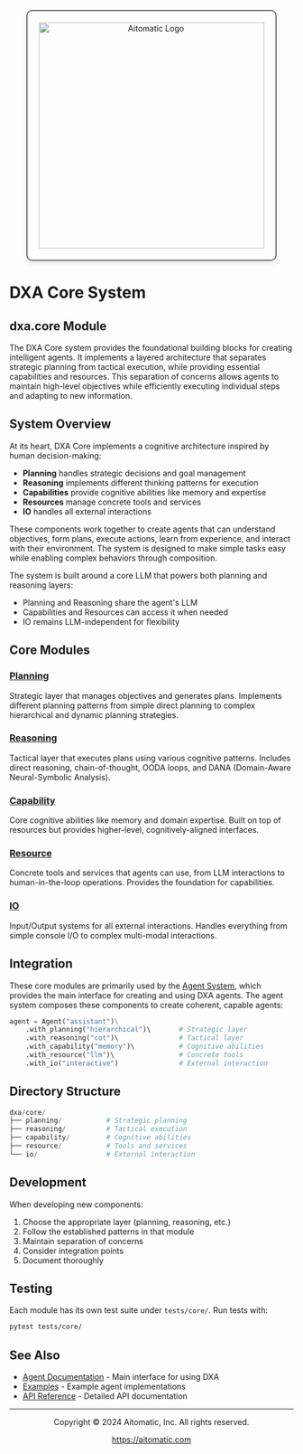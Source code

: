 <!-- markdownlint-disable MD041 -->
<!-- markdownlint-disable MD033 -->
<p align="center">
  <img src="https://cdn.prod.website-files.com/62a10970901ba826988ed5aa/62d942adcae82825089dabdb_aitomatic-logo-black.png" alt="Aitomatic Logo" width="400" style="border: 2px solid #666; border-radius: 10px; padding: 20px; box-shadow: 0 4px 8px rgba(0,0,0,0.1);"/>
</p>

# DXA Core System

## dxa.core Module

The DXA Core system provides the foundational building blocks for creating intelligent agents. It implements a layered architecture that separates strategic planning from tactical execution, while providing essential capabilities and resources. This separation of concerns allows agents to maintain high-level objectives while efficiently executing individual steps and adapting to new information.

## System Overview

At its heart, DXA Core implements a cognitive architecture inspired by human decision-making:

- **Planning** handles strategic decisions and goal management
- **Reasoning** implements different thinking patterns for execution
- **Capabilities** provide cognitive abilities like memory and expertise
- **Resources** manage concrete tools and services
- **IO** handles all external interactions

These components work together to create agents that can understand objectives, form plans, execute actions, learn from experience, and interact with their environment. The system is designed to make simple tasks easy while enabling complex behaviors through composition.

The system is built around a core LLM that powers both planning and reasoning layers:

- Planning and Reasoning share the agent's LLM
- Capabilities and Resources can access it when needed
- IO remains LLM-independent for flexibility

## Core Modules

### [Planning](planning/README.md)

Strategic layer that manages objectives and generates plans. Implements different planning patterns from simple direct planning to complex hierarchical and dynamic planning strategies.

### [Reasoning](reasoning/README.md)

Tactical layer that executes plans using various cognitive patterns. Includes direct reasoning, chain-of-thought, OODA loops, and DANA (Domain-Aware Neural-Symbolic Analysis).

### [Capability](capability/README.md)

Core cognitive abilities like memory and domain expertise. Built on top of resources but provides higher-level, cognitively-aligned interfaces.

### [Resource](resource/README.md)

Concrete tools and services that agents can use, from LLM interactions to human-in-the-loop operations. Provides the foundation for capabilities.

### [IO](io/README.md)

Input/Output systems for all external interactions. Handles everything from simple console I/O to complex multi-modal interactions.

## Integration

These core modules are primarily used by the [Agent System](../agent/README.md), which provides the main interface for creating and using DXA agents. The agent system composes these components to create coherent, capable agents:

```python
agent = Agent("assistant")\
    .with_planning("hierarchical")\       # Strategic layer
    .with_reasoning("cot")\               # Tactical layer
    .with_capability("memory")\           # Cognitive abilities
    .with_resource("llm")\                # Concrete tools
    .with_io("interactive")               # External interaction
```

## Directory Structure

```python
dxa/core/
├── planning/           # Strategic planning
├── reasoning/          # Tactical execution
├── capability/         # Cognitive abilities
├── resource/           # Tools and services
└── io/                 # External interaction
```

## Development

When developing new components:

1. Choose the appropriate layer (planning, reasoning, etc.)
2. Follow the established patterns in that module
3. Maintain separation of concerns
4. Consider integration points
5. Document thoroughly

## Testing

Each module has its own test suite under `tests/core/`. Run tests with:

```bash
pytest tests/core/
```

## See Also

- [Agent Documentation](../agent/README.md) - Main interface for using DXA
- [Examples](../../examples/README.md) - Example agent implementations
- [API Reference](../../docs/api/README.md) - Detailed API documentation

---

<p align="center">
Copyright © 2024 Aitomatic, Inc. All rights reserved.
</p>

<p align="center">
<a href="https://aitomatic.com">https://aitomatic.com</a>
</p>
